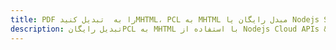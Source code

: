 ---title: PDF را به  تبدیل کنیدMHTML، PCL به MHTML مبدل رایگان یا Nodejs SDKdescription: تبدیل رایگانPCL به MHTML با استفاده از Nodejs Cloud APIs & SDK همچنین اسناد PDF را در Cloud ایجاد، ویرایش و رندر کنید.---